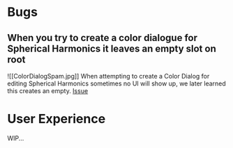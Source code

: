 # Bugs
## When you try to create a color dialogue for Spherical Harmonics it leaves an empty slot on root
![[ColorDialogSpam.jpg]]
When attempting to create a Color Dialog for editing Spherical Harmonics sometimes no UI will show up, we later learned this creates an empty.
[Issue](https://github.com/Yellow-Dog-Man/Resonite-Issues/issues/3640)
# User Experience
WIP...